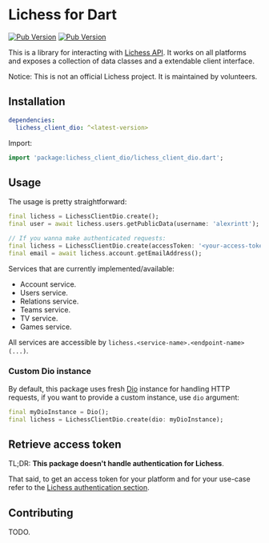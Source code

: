 # Lichess for Dart

[![Pub Version](https://img.shields.io/pub/v/lichess_client_dio)](https://pub.dev/packages/lichess_client_dio) [![Pub Version](https://img.shields.io/pub/points/lichess_client_dio)](https://pub.dev/packages/lichess_client)

This is a library for interacting with [Lichess API](https://lichess.org/api). It works on all platforms and exposes a collection of data classes and a extendable client interface.

Notice: This is not an official Lichess project. It is maintained by volunteers.

## Installation

```yaml
dependencies:
  lichess_client_dio: ^<latest-version>
```

Import:

```dart
import 'package:lichess_client_dio/lichess_client_dio.dart';
```

## Usage

The usage is pretty straightforward:

```dart
final lichess = LichessClientDio.create();
final user = await lichess.users.getPublicData(username: 'alexrintt');

// If you wanna make authenticated requests:
final lichess = LichessClientDio.create(accessToken: '<your-access-token>');
final email = await lichess.account.getEmailAddress();
```

Services that are currently implemented/available:

- Account service.
- Users service.
- Relations service.
- Teams service.
- TV service.
- Games service.

All services are accessible by `lichess.<service-name>.<endpoint-name>(...)`.

### Custom Dio instance

By default, this package uses fresh [Dio](https://pub.dev/packages/dio) instance for handling HTTP requests, if you want to provide a custom instance, use `dio` argument:

```dart
final myDioInstance = Dio();
final lichess = LichessClientDio.create(dio: myDioInstance);
```

## Retrieve access token

TL;DR: **This package doesn't handle authentication for Lichess**.

That said, to get an access token for your platform and for your use-case refer to the [Lichess authentication section](https://lichess.org/api#section/Introduction/Authentication).

## Contributing

TODO.